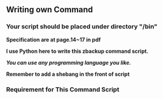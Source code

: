 ## Writing own Command

### Your script should be placed under directory "/bin"

**Specification are at page.14~17 in pdf**

**I use Python here to write this zbackup command script.**

***You can use any programming language you like.***

**Remember to add a shebang in the front of script**

### Requirement for This Command Script
